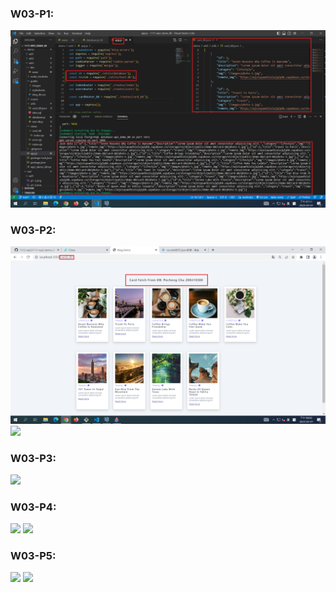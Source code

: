 ### W03-P1:

![](w03-p1.png)

### W03-P2:

![](w03-p2-1.png)
![](w02-p2-2.png)

### W03-P3:

![](w02-p3.png)

### W03-P4:

![](w03-p4-1.png)
![](w03-p4-2.png)

### W03-P5:

![](w03-p5-1.png)
![](w03-p5-2.png)
